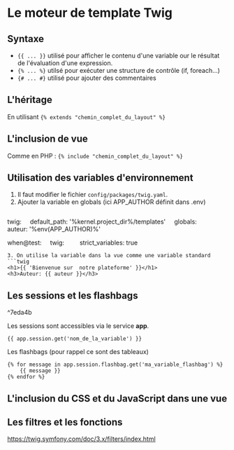 # Le moteur de template Twig

## Syntaxe
- `{{ ... }}` utilisé pour afficher le contenu d'une variable our le résultat de l'évaluation d'une expression.
- `{% ... %}` utilsé pour exécuter une structure de contrôle (if, foreach...)
- `{# ... #}` utilisé pour ajouter des commentaires

## L'héritage
En utilisant `{% extends "chemin_complet_du_layout" %}`

## L'inclusion de vue
Comme en PHP : `{% include "chemin_complet_du_layout" %}`

## Utilisation des variables d'environnement
1. Il faut modifier le fichier `config/packages/twig.yaml`.
2. Ajouter la variable en globals (ici APP_AUTHOR définit dans .env)
   ```yaml
twig:
    default_path: '%kernel.project_dir%/templates'
    globals:
        auteur: '%env(APP_AUTHOR)%'

when@test:
    twig:
        strict_variables: true
```
3. On utilise la variable dans la vue comme une variable standard
```twig
<h1>{{ 'Bienvenue sur  notre plateforme' }}</h1>
<h3>Auteur: {{ auteur }}</h3>
```

## Les sessions et les flashbags

^7eda4b

Les sessions sont accessibles via le service **app**.
```twig
{{ app.session.get('nom_de_la_variable') }}
```

Les flashbags (pour rappel ce sont des tableaux)
```twig
{% for message in app.session.flashbag.get('ma_variable_flashbag') %}
	{{ message }}
{% endfor %}
```

## L'inclusion du CSS et du JavaScript dans une vue

## Les filtres et les fonctions

https://twig.symfony.com/doc/3.x/filters/index.html
